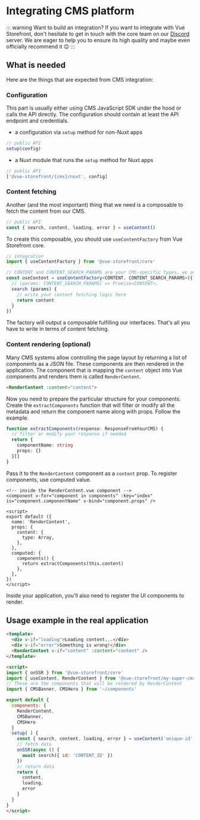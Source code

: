 # Integrating CMS platform

::: warning Want to build an integration?
If you want to integrate with Vue Storefront, don't hesitate to get in touch with the core team on our [Discord](https://discord.vuestorefront.io/) server. We are eager to help you to ensure its high quality and maybe even officially recommend it 😉
:::

## What is needed

Here are the things that are expected from CMS integration:

### Configuration

This part is usually either using CMS JavaScript SDK under the hood or calls the API directly. The configuration should contain at least the API endpoint and credentials.

- a configuration via `setup` method for non-Nuxt apps
```js
// public API
setup(config)
```
- a Nuxt module that runs the `setup` method for Nuxt apps
```js
// public API
['@vue-storefront/{cms}/nuxt', config]
```

### Content fetching

Another (and the most important) thing that we need is a composable to fetch the content from our CMS.

```js
// public API
const { search, content, loading, error } = useContent()
```

To create this composable, you should use `useContentFactory` from Vue Storefront core.

```ts
// integration
import { useContentFactory } from '@vue-storefront/core'

// CONTENT and CONTENT_SEARCH_PARAMS are your CMS-specific types, we advise to have at least 'id' param for search
const useContent = useContentFactory<CONTENT, CONTENT_SEARCH_PARAMS>({
  // (params: CONTENT_SEARCH_PARAMS) => Promise<CONTENT>;
  search (params) { 
    // write your content fetching logic here
    return content
  }
}) 
```
The factory will output a composable fulfilling our interfaces. That's all you have to write in terms of content fetching.

### Content rendering (optional)

Many CMS systems allow controlling the page layout by returning a list of components as a JSON file. These components are then rendered in the application. The component that is mapping the `content` object into Vue components and renders them is called `RenderContent`.

```html
<RenderContent :content="content">
```

Now you need to prepare the particular structure for your components. Create the `extractComponents` function that will filter or modify all the metadata and return the component name along with props. Follow the example.   

```typescript
function extractComponents(response: ResponseFromYourCMS) {
  // filter or modify your response if needed
  return {
    componentName: string
    props: {}
  }[]
}
```

Pass it to the `RenderContent` component as a `content` prop. To register components, use computed value.

```vue
<!-- inside the RenderContent.vue component -->
<component v-for="component in components" :key="index" is="component.componentName" v-bind="component.props" />

<script>
export default ({
  name: 'RenderContent',
  props: {
    content: {
      type: Array,
    },
  },
  computed: {
    components() {
      return extractComponents(this.content)
    },
  },
})
</script>
```

Inside your application, you'll also need to register the UI components 
to render.

## Usage example in the real application

```html
<template>
  <div v-if="loading">Loading content...</div>
  <div v-if="error">Something is wrong!</div>
  <RenderContent v-if="content" :content="content" />
</template>

<script>
import { onSSR } from '@vue-storefront/core'
import { useContent, RenderContent } from '@vue-storefront/my-super-cms'
// These are the components that will be rendered by RenderContent
import { CMSBanner, CMSHero } from '~/components'

export default {
  components: {
    RenderContent,
    CMSBanner,
    CMSHero
  }
  setup( ) {
    const { search, content, loading, error } = useContent('unique-id')
    // fetch data
    onSSR(async () {
      await search({ id: 'CONTENT_ID' })
    })
    // return data
    return {
      content,
      loading,
      error
    }
  }
}
</script>
```
